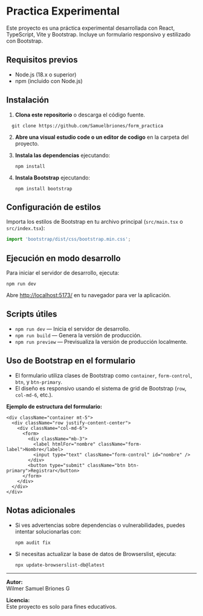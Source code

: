 # Practica Experimental

Este proyecto es una práctica experimental desarrollada con React, TypeScript, Vite y Bootstrap. Incluye un formulario responsivo y estilizado con Bootstrap.

## Requisitos previos

- Node.js (18.x o superior)
- npm (incluido con Node.js)

## Instalación

1. **Clona este repositorio** o descarga el código fuente.

 ```
   git clone https://github.com/Samuelbriones/form_practica
   ```
2. **Abre una visual estudio code o un editor de codigo** en la carpeta del proyecto.
3. **Instala las dependencias** ejecutando:

   ```
   npm install
   ```

4. **Instala Bootstrap** ejecutando:

   ```
   npm install bootstrap
   ```

## Configuración de estilos

Importa los estilos de Bootstrap en tu archivo principal (`src/main.tsx` o `src/index.tsx`):

```typescript
import 'bootstrap/dist/css/bootstrap.min.css';
```

## Ejecución en modo desarrollo

Para iniciar el servidor de desarrollo, ejecuta:

```
npm run dev
```

Abre [http://localhost:5173/](http://localhost:5173/) en tu navegador para ver la aplicación.

## Scripts útiles

- `npm run dev` — Inicia el servidor de desarrollo.
- `npm run build` — Genera la versión de producción.
- `npm run preview` — Previsualiza la versión de producción localmente.

## Uso de Bootstrap en el formulario

- El formulario utiliza clases de Bootstrap como `container`, `form-control`, `btn`, y `btn-primary`.
- El diseño es responsivo usando el sistema de grid de Bootstrap (`row`, `col-md-6`, etc.).

**Ejemplo de estructura del formulario:**

```tsx
<div className="container mt-5">
  <div className="row justify-content-center">
    <div className="col-md-6">
      <form>
        <div className="mb-3">
          <label htmlFor="nombre" className="form-label">Nombre</label>
          <input type="text" className="form-control" id="nombre" />
        </div>
        <button type="submit" className="btn btn-primary">Registrar</button>
      </form>
    </div>
  </div>
</div>
```

## Notas adicionales

- Si ves advertencias sobre dependencias o vulnerabilidades, puedes intentar solucionarlas con:

  ```
  npm audit fix
  ```

- Si necesitas actualizar la base de datos de Browserslist, ejecuta:

  ```
  npx update-browserslist-db@latest
  ```

---

**Autor:**  
Wilmer Samuel Briones G

**Licencia:**  
Este proyecto es solo para fines educativos.
